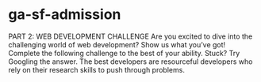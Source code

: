 # ga-sf-admission
PART 2: WEB DEVELOPMENT CHALLENGE Are you excited to dive into the challenging world of web development? Show us what you’ve got! Complete the following challenge to the best of your ability. Stuck? Try Googling the answer. The best developers are resourceful developers who rely on their research skills to push through problems. 
